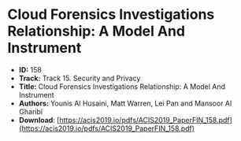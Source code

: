 # Cloud Forensics Investigations Relationship: A Model And Instrument

- **ID:** 158
- **Track:** Track 15. Security and Privacy
- **Title:** Cloud Forensics Investigations Relationship: A Model And Instrument
- **Authors:** Younis Al Husaini, Matt Warren, Lei Pan and Mansoor Al Gharibi
- **Download**: [https://acis2019.io/pdfs/ACIS2019_PaperFIN_158.pdf](https://acis2019.io/pdfs/ACIS2019_PaperFIN_158.pdf)